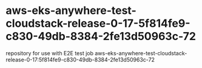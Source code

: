 # aws-eks-anywhere-test-cloudstack-release-0-17-5f814fe9-c830-49db-8384-2fe13d50963c-72
repository for use with E2E test job aws-eks-anywhere-test-cloudstack-release-0-17:5f814fe9-c830-49db-8384-2fe13d50963c-72
